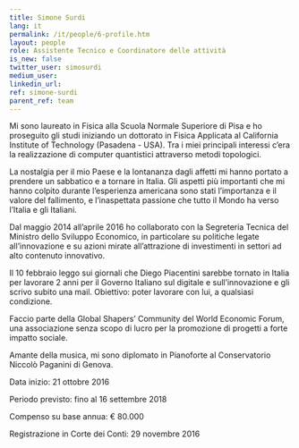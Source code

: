 ```yaml
---
title: Simone Surdi
lang: it
permalink: /it/people/6-profile.htm
layout: people
role: Assistente Tecnico e Coordinatore delle attività
is_new: false
twitter_user: simosurdi
medium_user:
linkedin_url:
ref: simone-surdi
parent_ref: team
---
```

Mi sono laureato in Fisica alla Scuola Normale Superiore di Pisa e ho proseguito gli studi iniziando un dottorato in Fisica Applicata al California Institute of Technology (Pasadena - USA). Tra i miei principali interessi c’era la realizzazione di computer quantistici attraverso metodi topologici.

La nostalgia per il mio Paese e la lontananza dagli affetti mi hanno portato a prendere un sabbatico e a tornare in Italia. Gli aspetti più importanti che mi hanno colpito durante l’esperienza americana sono stati l’importanza e il valore del fallimento, e l’inaspettata passione che tutto il Mondo ha verso l’Italia e gli Italiani.

Dal maggio 2014 all’aprile 2016 ho collaborato con la Segreteria Tecnica del Ministro dello Sviluppo Economico, in particolare su politiche legate all’innovazione e su azioni mirate all’attrazione di investimenti in settori ad alto contenuto innovativo.

Il 10 febbraio leggo sui giornali che Diego Piacentini sarebbe tornato in Italia per lavorare 2 anni per il Governo Italiano sul digitale e sull’innovazione e gli scrivo subito una mail. Obiettivo: poter lavorare con lui, a qualsiasi condizione.

Faccio parte della Global Shapers’ Community del World Economic Forum, una associazione senza scopo di lucro per la promozione di progetti a forte impatto sociale.

Amante della musica, mi sono diplomato in Pianoforte al Conservatorio Niccolò Paganini di Genova.

Data inizio:  21 ottobre 2016

Periodo previsto: fino al 16 settembre 2018

Compenso su base annua:  € 80.000

Registrazione in Corte dei Conti:  29 novembre 2016
